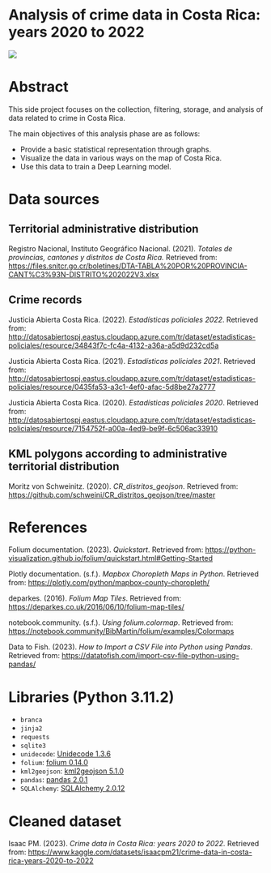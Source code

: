 # Analysis of crime data in Costa Rica: years 2020 to 2022

<img src="https://upload.wikimedia.org/wikipedia/commons/7/7b/Polic%C3%ADa_resguarda_Asamblea_Legislativa_de_Costa_Rica_1_de_mayo_2013.JPG" style="max-width: 640px">

# Abstract

This side project focuses on the collection, filtering, storage, and analysis of data related to crime in Costa Rica.

The main objectives of this analysis phase are as follows:

- Provide a basic statistical representation through graphs.
- Visualize the data in various ways on the map of Costa Rica.
- Use this data to train a Deep Learning model.

# Data sources

## Territorial administrative distribution

Registro Nacional, Instituto Geográfico Nacional. (2021). _Totales de provincias, cantones y distritos de Costa Rica._ Retrieved from: https://files.snitcr.go.cr/boletines/DTA-TABLA%20POR%20PROVINCIA-CANT%C3%93N-DISTRITO%202022V3.xlsx

## Crime records

Justicia Abierta Costa Rica. (2022). _Estadísticas policiales 2022_. Retrieved from: http://datosabiertospj.eastus.cloudapp.azure.com/tr/dataset/estadisticas-policiales/resource/34843f7c-fc4a-4132-a36a-a5d9d232cd5a

Justicia Abierta Costa Rica. (2021). _Estadísticas policiales 2021_. Retrieved from: http://datosabiertospj.eastus.cloudapp.azure.com/tr/dataset/estadisticas-policiales/resource/0435fa53-a3c1-4ef0-afac-5d8be27a2777

Justicia Abierta Costa Rica. (2020). _Estadísticas policiales 2020_. Retrieved from: http://datosabiertospj.eastus.cloudapp.azure.com/tr/dataset/estadisticas-policiales/resource/7154752f-a00a-4ed9-be9f-6c506ac33910

## KML polygons according to administrative territorial distribution

Moritz von Schweinitz. (2020). _CR_distritos_geojson_. Retrieved from: https://github.com/schweini/CR_distritos_geojson/tree/master

# References

Folium documentation. (2023). _Quickstart_. Retrieved from: https://python-visualization.github.io/folium/quickstart.html#Getting-Started

Plotly documentation. (s.f.). _Mapbox Choropleth Maps in Python_. Retrieved from: https://plotly.com/python/mapbox-county-choropleth/

deparkes. (2016). _Folium Map Tiles_. Retrieved from: https://deparkes.co.uk/2016/06/10/folium-map-tiles/

notebook.community. (s.f.). _Using folium.colormap_. Retrieved from: https://notebook.community/BibMartin/folium/examples/Colormaps

Data to Fish. (2023). _How to Import a CSV File into Python using Pandas_. Retrieved from: https://datatofish.com/import-csv-file-python-using-pandas/

# Libraries (Python 3.11.2)

- `branca`
- `jinja2`
- `requests`
- `sqlite3`
- `unidecode`: [Unidecode 1.3.6](https://pypi.org/project/Unidecode/)
- `folium`: [folium 0.14.0](https://python-visualization.github.io/folium/)
- `kml2geojson`: [kml2geojson 5.1.0](https://pypi.org/project/kml2geojson/)
- `pandas`: [pandas 2.0.1](https://pandas.pydata.org/)
- `SQLAlchemy`: [SQLAlchemy 2.0.12](https://www.sqlalchemy.org/)

# Cleaned dataset

Isaac PM. (2023). _Crime data in Costa Rica: years 2020 to 2022._ Retrieved from: https://www.kaggle.com/datasets/isaacpm21/crime-data-in-costa-rica-years-2020-to-2022
